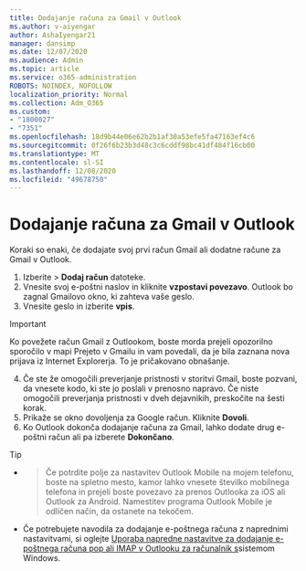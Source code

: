 ```yaml
---
title: Dodajanje računa za Gmail v Outlook
ms.author: v-aiyengar
author: AshaIyengar21
manager: dansimp
ms.date: 12/07/2020
ms.audience: Admin
ms.topic: article
ms.service: o365-administration
ROBOTS: NOINDEX, NOFOLLOW
localization_priority: Normal
ms.collection: Adm_O365
ms.custom:
- "1800027"
- "7351"
ms.openlocfilehash: 18d9b44e06e62b2b1af30a53efe5fa47163ef4c6
ms.sourcegitcommit: 0f26f6b23b3d48c3c6cddf98bc41df484f16cb00
ms.translationtype: MT
ms.contentlocale: sl-SI
ms.lasthandoff: 12/08/2020
ms.locfileid: "49678750"
---
```

# <a name="add-a-gmail-account-to-outlook"></a>Dodajanje računa za Gmail v Outlook

Koraki so enaki, če dodajate svoj prvi račun Gmail ali dodatne račune za Gmail v Outlook.

1. Izberite   >  **Dodaj račun** datoteke.
1. Vnesite svoj e-poštni naslov in kliknite **vzpostavi povezavo**. Outlook bo zagnal Gmailovo okno, ki zahteva vaše geslo. 
1. Vnesite geslo in izberite **vpis**.
> [!IMPORTANT]
> Ko povežete račun Gmail z Outlookom, boste morda prejeli opozorilno sporočilo v mapi Prejeto v Gmailu in vam povedali, da je bila zaznana nova prijava iz Internet Explorerja. To je pričakovano obnašanje.
4. Če ste že omogočili preverjanje pristnosti v storitvi Gmail, boste pozvani, da vnesete kodo, ki ste jo poslali v prenosno napravo. Če niste omogočili preverjanja pristnosti v dveh dejavnikih, preskočite na šesti korak.
1. Prikaže se okno dovoljenja za Google račun. Kliknite **Dovoli**.
1. Ko Outlook dokonča dodajanje računa za Gmail, lahko dodate drug e-poštni račun ali pa izberete **Dokončano**.
> [!TIP]
- > Če potrdite polje za nastavitev Outlook Mobile na mojem telefonu, boste na spletno mesto, kamor lahko vnesete številko mobilnega telefona in prejeli boste povezavo za prenos Outlooka za iOS ali Outlook za Android. Namestitev programa Outlook Mobile je odličen način, da ostanete na tekočem.
- Če potrebujete navodila za dodajanje e-poštnega računa z naprednimi nastavitvami, si oglejte [Uporaba napredne nastavitve za dodajanje e-poštnega računa pop ali IMAP v Outlooku za računalnik s](https://support.microsoft.com/office/change-or-update-email-account-settings-in-outlook-for-windows-560a9065-3c3a-4ec5-a24f-cdb9a8d622a2#bkmk_advanced)sistemom Windows.

